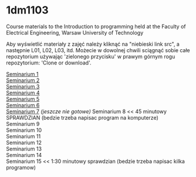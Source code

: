 # 1dm1103
Course materials to the Introduction to programming held at the Faculty of Electrical Engineering, Warsaw University of Technology

Aby wyświetlić materiały z zajęć należy kliknąć na "niebieski link src", a następnie L01, L02, L03, itd. Możecie w dowolnej chwili sciągnąć sobie całe repozytorium używając 'zielonego przycisku' w prawym górnym rogu repozytorium: 'Clone or download'.

[Seminarium 1](src/L01)  
[Seminarium 2](src/L02)  
[Seminarium 3](src/L03)  
[Seminarium 4](src/L04)  
[Seminarium 5](src/L05)  
[Seminarium 6](src/L06)   
[Seminarium 7](src/L07)  *(jeszcze nie gotowe)*
Seminarium 8 << 45 minutowy SPRAWDZIAN (bedzie trzeba napisac program na komputerze)  
Seminarium 9  
Seminarium 10  
Seminarium 11  
Seminarium 12  
Seminarium 13  
Seminarium 14  
Seminarium 15 << 1:30 minutowy sprawdzian (bedzie trzeba napisac kilka programow)  

